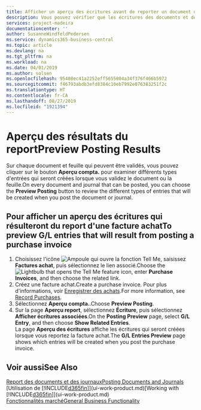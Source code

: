 ```yaml
---
title: Afficher un aperçu des écritures avant de reporter un document ou un journal | Microsoft Docs
description: Vous pouvez vérifier que les écritures des documents et des journaux sont correctes avant de les reporter dans le grand livre.
services: project-madeira
documentationcenter: ''
author: SusanneWindfeldPedersen
ms.service: dynamics365-business-central
ms.topic: article
ms.devlang: na
ms.tgt_pltfrm: na
ms.workload: na
ms.date: 04/01/2019
ms.author: solsen
ms.openlocfilehash: 95408ec41a2252eff5655004a34f376f466b5972
ms.sourcegitcommit: f46793abdb3efd8384c10eb7992e076383251f2c
ms.translationtype: HT
ms.contentlocale: fr-CA
ms.lasthandoff: 08/27/2019
ms.locfileid: "1921394"
---
```

# <a name="preview-posting-results"></a><span data-ttu-id="4bf0a-103">Aperçu des résultats du report</span><span class="sxs-lookup"><span data-stu-id="4bf0a-103">Preview Posting Results</span></span>
<span data-ttu-id="4bf0a-104">Sur chaque document et feuille qui peuvent être validés, vous pouvez cliquer sur le bouton **Aperçu compta.** pour examiner différents types d'entrées qui seront créées lorsque vous validez le document ou la feuille.</span><span class="sxs-lookup"><span data-stu-id="4bf0a-104">On every document and journal that can be posted, you can choose the **Preview Posting** button to review the different types of entries that will be created when you post the document or journal.</span></span>

## <a name="to-preview-gl-entries-that-will-result-from-posting-a-purchase-invoice"></a><span data-ttu-id="4bf0a-105">Pour afficher un aperçu des écritures qui résulteront du report d'une facture achat</span><span class="sxs-lookup"><span data-stu-id="4bf0a-105">To preview G/L entries that will result from posting a purchase invoice</span></span>
1. <span data-ttu-id="4bf0a-106">Choisissez l'icône ![Ampoule qui ouvre la fonction Tell Me](media/ui-search/search_small.png "Dites-moi ce que vous voulez faire"), saisissez **Factures achat**, puis sélectionnez le lien associé.</span><span class="sxs-lookup"><span data-stu-id="4bf0a-106">Choose the ![Lightbulb that opens the Tell Me feature](media/ui-search/search_small.png "Tell me what you want to do") icon, enter **Purchase Invoices**, and then choose the related link.</span></span>
2. <span data-ttu-id="4bf0a-107">Créez une facture achat.</span><span class="sxs-lookup"><span data-stu-id="4bf0a-107">Create a purchase invoice.</span></span> <span data-ttu-id="4bf0a-108">Pour plus d'informations, voir [Enregistrer des achats](purchasing-how-record-purchases.md).</span><span class="sxs-lookup"><span data-stu-id="4bf0a-108">For more information, see [Record Purchases](purchasing-how-record-purchases.md).</span></span>
3. <span data-ttu-id="4bf0a-109">Sélectionnez **Aperçu compta.**.</span><span class="sxs-lookup"><span data-stu-id="4bf0a-109">Choose **Preview Posting**.</span></span>
4. <span data-ttu-id="4bf0a-110">Sur la page **Aperçu report**, sélectionnez **Écriture**, puis sélectionnez **Afficher écritures associées**.</span><span class="sxs-lookup"><span data-stu-id="4bf0a-110">On the **Posting Preview** page, select **G/L Entry**, and then choose **Show Related Entries**.</span></span>  
   <span data-ttu-id="4bf0a-111">La page **Aperçu des écritures** affiche les écritures qui seront créées lorsque vous reportez la facture achat.</span><span class="sxs-lookup"><span data-stu-id="4bf0a-111">The **G/L Entries Preview** page shows which entries will be created when you post the purchase invoice.</span></span>

## <a name="see-also"></a><span data-ttu-id="4bf0a-112">Voir aussi</span><span class="sxs-lookup"><span data-stu-id="4bf0a-112">See Also</span></span>
[<span data-ttu-id="4bf0a-113">Report des documents et des journaux</span><span class="sxs-lookup"><span data-stu-id="4bf0a-113">Posting Documents and Journals</span></span>](ui-post-documents-journals.md)  
<span data-ttu-id="4bf0a-114">[Utilisation de [!INCLUDE[d365fin](includes/d365fin_md.md)]](ui-work-product.md)</span><span class="sxs-lookup"><span data-stu-id="4bf0a-114">[Working with [!INCLUDE[d365fin](includes/d365fin_md.md)]](ui-work-product.md)</span></span>  
[<span data-ttu-id="4bf0a-115">Fonctionnalités marché</span><span class="sxs-lookup"><span data-stu-id="4bf0a-115">General Business Functionality</span></span>](ui-across-business-areas.md)
